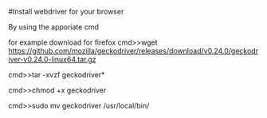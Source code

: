 #Install webdriver for your browser 

By using the apporiate cmd

for example download for firefox
cmd>>wget https://github.com/mozilla/geckodriver/releases/download/v0.24.0/geckodriver-v0.24.0-linux64.tar.gz

cmd>>tar -xvzf geckodriver*

cmd>>chmod +x geckodriver

cmd>>sudo mv geckodriver /usr/local/bin/
